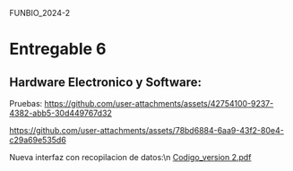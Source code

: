 FUNBIO_2024-2
# Entregable 6
## Hardware Electronico y Software:
Pruebas:
https://github.com/user-attachments/assets/42754100-9237-4382-abb5-30d449767d32


https://github.com/user-attachments/assets/78bd6884-6aa9-43f2-80e4-c29a69e535d6


Nueva interfaz con recopilacion de datos:\n
[Codigo_version 2.pdf](https://github.com/user-attachments/files/17641201/Codigo_version.2.pdf)





